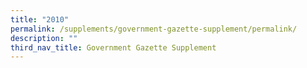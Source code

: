 ```yaml
---
title: "2010"
permalink: /supplements/government-gazette-supplement/permalink/
description: ""
third_nav_title: Government Gazette Supplement
---
```


